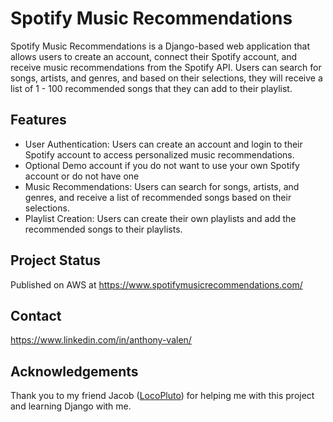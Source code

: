 # Spotify Music Recommendations
Spotify Music Recommendations is a Django-based web application that allows users to create an account, connect their Spotify account, and receive music recommendations from the Spotify API. Users can search for songs, artists, and genres, and based on their selections, they will receive a list of 1 - 100 recommended songs that they can add to their playlist.

## Features
- User Authentication: Users can create an account and login to their Spotify account to access personalized music recommendations.
-  Optional Demo account if you do not want to use your own Spotify account or do not have one
- Music Recommendations: Users can search for songs, artists, and genres, and receive a list of recommended songs based on their selections.
- Playlist Creation: Users can create their own playlists and add the recommended songs to their playlists.

## Project Status
Published on AWS at https://www.spotifymusicrecommendations.com/

## Contact
https://www.linkedin.com/in/anthony-valen/

## Acknowledgements
Thank you to my friend Jacob ([LocoPluto](https://github.com/LocoPluto)) for helping me with this project and learning Django with me.

